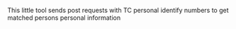 This little tool sends post requests with TC personal identify numbers to get matched persons personal information

